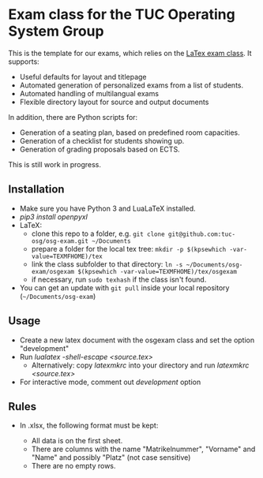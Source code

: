 # Exam class for the TUC Operating System Group

This is the template for our exams, which relies on the [LaTex exam class](https://www.ctan.org/pkg/exam). It supports:

  - Useful defaults for layout and titlepage
  - Automated generation of personalized exams from a list of students.
  - Automated handling of multilangual exams
  - Flexible directory layout for source and output documents
  
  In addition, there are Python scripts for:
  - Generation of a seating plan, based on predefined room capacities.
  - Generation of a checklist for students showing up.
  - Generation of grading proposals based on ECTS.

This is still work in progress.

## Installation

- Make sure you have Python 3 and LuaLaTeX installed.
- *pip3 install openpyxl*
- LaTeX:
  - clone this repo to a folder, e.g. `git clone git@github.com:tuc-osg/osg-exam.git ~/Documents`
  - prepare a folder for the local tex tree: `mkdir -p $(kpsewhich -var-value=TEXMFHOME)/tex`
  - link the class subfolder to that directory: `ln -s ~/Documents/osg-exam/osgexam $(kpsewhich -var-value=TEXMFHOME)/tex/osgexam`
  - if necessary, run `sudo texhash` if the class isn't found.
- You can get an update with `git pull` inside your local repository (`~/Documents/osg-exam`)

## Usage

- Create a new latex document with the osgexam class and set the option "development"
- Run *lualatex -shell-escape <source.tex>* 
   - Alternatively: copy *latexmkrc* into your directory and run *latexmkrc <source.tex>*  
- For interactive mode, comment out *development* option

## Rules
- In <exam>.xlsx, the following format must be kept:
  - All data is on the first sheet.
  - There are columns with the name "Matrikelnummer", "Vorname" and "Name" and possibly "Platz" (not case sensitive)
  - There are no empty rows.
